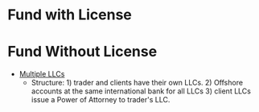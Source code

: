 # Fund with License



# Fund Without License

* [Multiple LLCs](http://premieroffshore.com/trade-cryptocurrency-manage-investments-others-without-license/)
  * Structure: 1) trader and clients have their own LLCs. 2) Offshore accounts at the same international bank for all LLCs 3) client LLCs issue a Power of Attorney to trader's LLC.
  

